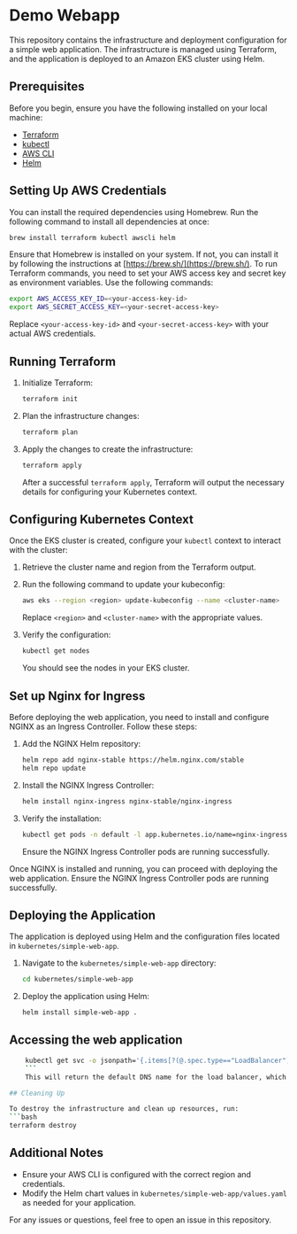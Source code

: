 # Demo Webapp

This repository contains the infrastructure and deployment configuration for a simple web application. The infrastructure is managed using Terraform, and the application is deployed to an Amazon EKS cluster using Helm.

## Prerequisites

Before you begin, ensure you have the following installed on your local machine:
- [Terraform](https://www.terraform.io/downloads.html)
- [kubectl](https://kubernetes.io/docs/tasks/tools/)
- [AWS CLI](https://aws.amazon.com/cli/)
- [Helm](https://helm.sh/docs/intro/install/)

## Setting Up AWS Credentials
You can install the required dependencies using Homebrew. Run the following command to install all dependencies at once:

```bash
brew install terraform kubectl awscli helm
```

Ensure that Homebrew is installed on your system. If not, you can install it by following the instructions at [https://brew.sh/](https://brew.sh/).
To run Terraform commands, you need to set your AWS access key and secret key as environment variables. Use the following commands:

```bash
export AWS_ACCESS_KEY_ID=<your-access-key-id>
export AWS_SECRET_ACCESS_KEY=<your-secret-access-key>
```

Replace `<your-access-key-id>` and `<your-secret-access-key>` with your actual AWS credentials.

## Running Terraform

1. Initialize Terraform:
    ```bash
    terraform init
    ```

2. Plan the infrastructure changes:
    ```bash
    terraform plan
    ```

3. Apply the changes to create the infrastructure:
    ```bash
    terraform apply
    ```

    After a successful `terraform apply`, Terraform will output the necessary details for configuring your Kubernetes context.

## Configuring Kubernetes Context

Once the EKS cluster is created, configure your `kubectl` context to interact with the cluster:

1. Retrieve the cluster name and region from the Terraform output.
2. Run the following command to update your kubeconfig:
    ```bash
    aws eks --region <region> update-kubeconfig --name <cluster-name>
    ```

    Replace `<region>` and `<cluster-name>` with the appropriate values.

3. Verify the configuration:
    ```bash
    kubectl get nodes
    ```

    You should see the nodes in your EKS cluster.

## Set up Nginx for Ingress

Before deploying the web application, you need to install and configure NGINX as an Ingress Controller. Follow these steps:

1. Add the NGINX Helm repository:
    ```bash
    helm repo add nginx-stable https://helm.nginx.com/stable
    helm repo update
    ```

2. Install the NGINX Ingress Controller:
    ```bash
    helm install nginx-ingress nginx-stable/nginx-ingress
    ```

3. Verify the installation:
    ```bash
    kubectl get pods -n default -l app.kubernetes.io/name=nginx-ingress
    ```

    Ensure the NGINX Ingress Controller pods are running successfully.

Once NGINX is installed and running, you can proceed with deploying the web application.
Ensure the NGINX Ingress Controller pods are running successfully.

## Deploying the Application

The application is deployed using Helm and the configuration files located in `kubernetes/simple-web-app`.

1. Navigate to the `kubernetes/simple-web-app` directory:
    ```bash
    cd kubernetes/simple-web-app
    ```

2. Deploy the application using Helm:
    ```bash
    helm install simple-web-app .
    ```

## Accessing the web application
```bash
    kubectl get svc -o jsonpath='{.items[?(@.spec.type=="LoadBalancer")].status.loadBalancer.ingress[0].hostname}'
    ```
    This will return the default DNS name for the load balancer, which can be pasted into your browser to hit the web app.

## Cleaning Up

To destroy the infrastructure and clean up resources, run:
```bash
terraform destroy
```

## Additional Notes

- Ensure your AWS CLI is configured with the correct region and credentials.
- Modify the Helm chart values in `kubernetes/simple-web-app/values.yaml` as needed for your application.

For any issues or questions, feel free to open an issue in this repository.
